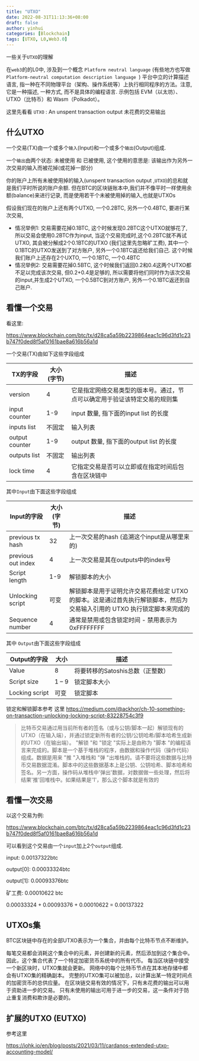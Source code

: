 ```yaml
---
title: "UTXO"
date: 2022-08-31T11:13:36+08:00
draft: false
author: yinhui
categories: [Blockchain]
tags: [UTXO, L0,Web3.0] 
---
```


一些关于`UTXO`的理解

<!--more-->



在`web3`的的L0中, 涉及到一个概念 `Platform neutral language` (有些地方也写做 `Platform-neutral computation description language `) 平台中立的计算描述语言, 指一种在不同物理平台（架构、操作系统等）上执行相同程序的方法。注意, 它是一种描述, 一种方式, 而不是具体的编程语言.  示例包括 EVM（以太坊）、UTXO（比特币）和 Wasm（Polkadot）。

这里先看看 `UTXO` :  An unspent transaction output 未花费的交易输出



## 什么UTXO

一个交易(TX)由一个或多个`输入`(Input)和一个或多个`输出`(Output)组成.

一个`输出`由两个状态: 未被使用 和 已被使用, 这个使用的意思是: 该输出作为另外一次交易的输入而被花掉(或花掉一部分)

你的账户上所有未被使用掉的输入(unspent transaction output ,`UTXO`)的总和就是我们平时所说的账户余额. 但在BTC的区块链账本中,我们并不像平时一样使用余额(balance)来进行记录, 而是使用若干个未被使用掉的输入,也就是UTXOs

假设我们现在的账户上还有两个UTXO, 一个0.2BTC, 另外一个0.4BTC, 要进行某次交易, 

+ 情况举例1: 交易需要花掉0.1BTC, 这个时候发现0.2BTC这个UTXO就够花了, 所以交易会使用0.2BTC作为input, 当这个交易完成时,这个0.2BTC就不再试UTXO, 其会被分解成2个0.1BTC的UTXO (我们这里先忽略旷工费), 其中一个0.1BTC的UTXO发送到了对方账户, 另外一个0.1BTC返还给我们自己. 这个时候我们账户上还存在2个UXTO, 一个0.1BTC, 一个0.4BTC
+ 情况举例2: 交易需要花掉0.5BTC, 这个时候我们返回0.2和0.4这两个UTXO都不足以完成该次交易, 但0.2+0.4是足够的, 所以需要将他们同时作为该次交易的input,并生成2个UTXO, 一个0.5BTC到对方账户, 另外一个0.1BTC返还到自己账户. 



## 看懂一个交易

看这里:

https://www.blockchain.com/btc/tx/d28ca5a59b2239864eac1c96d3fd1c23b747f0ded8f5af0161bae8a616b56a1d



一个交易(TX)由如下这些字段组成

| TX的字段       | 大小 (字节) | 描述                                                         |
| -------------- | ----------- | ------------------------------------------------------------ |
| version        | 4           | 它是指定网络交易类型的版本号。通过，节点可以确定用于验证该特定交易的规则集 |
| input counter  | 1-9         | input 数量, 指下面的input list 的长度                        |
| inputs list    | 不固定      | 输入列表                                                     |
| output counter | 1-9         | output 数量, 指下面的output list 的长度                      |
| outputs list   | 不固定      | 输出列表                                                     |
| lock time      | 4           | 它指定交易是否可以立即或在指定时间后包含在区块链中           |

其中`Input`由下面这些字段组成



| Input的字段        | 大小 (字节) | 描述                                                         |
| ------------------ | ----------- | ------------------------------------------------------------ |
| previous  tx  hash | 32          | 上一次交易的hash (追溯这个input是从哪里来的)                 |
| previous out index | 4           | 上一次交易是其在outputs中的index号                           |
| Script length      | 1-9         | 解锁脚本的大小                                               |
| Unlocking script   | 可变        | 解锁脚本是用于证明允许交易花费给定 UTXO 的脚本。这是通过首先执行解锁脚本，然后为交易输入引用的 UTXO 执行锁定脚本来完成的 |
| Sequence number    | 4           | 通常是禁用或包含锁定时间 - 禁用表示为0xFFFFFFFF              |

其中 `Output`由下面这些字段组成

| Output的字段   | 大小  | 描述                             |
| -------------- | ----- | -------------------------------- |
| Value          | 8     | 将要转移的Satoshis总数（正整数） |
| Script size    | 1 – 9 | 锁定脚本大小                     |
| Locking script | 可变  | 锁定脚本                         |

锁定和解锁脚本参考 这里 https://medium.com/@ackhor/ch-10-something-on-transaction-unlocking-locking-script-83228754c3f9

> 比特币交易通过用当前所有者的签名（或与公钥/脚本一起）解锁现有的UTXO（在输入端），并通过锁定新所有者的公钥/公钥哈希/脚本哈希生成新的UTXO（在输出端）。
> "解锁 "和 "锁定 "实际上是由称为 "脚本 "的编程语言来完成的。脚本是一个基于堆栈的程序，由数据和操作代码（操作代码）组成。数据是用来 "推 "入堆栈和 "弹 "出堆栈的。请不要将这些数据与比特币交易数据混淆。脚本中的这些数据基本上是公钥、公钥哈希、脚本哈希和签名。另一方面，操作码从堆栈中'弹出'数据，对数据做一些处理，然后将结果'推'回堆栈中。如果结果是'1'，那么这个脚本就是有效的



## 看懂一次交易

以这个交易为例:

https://www.blockchain.com/btc/tx/d28ca5a59b2239864eac1c96d3fd1c23b747f0ded8f5af0161bae8a616b56a1d

可以看到这个交易由一个`input`加上2个`output`组成.

input:  0.00137322btc

output[0]: 0.00033324btc

output[1]: 0.00093376btc

矿工费: 0.00010622 btc



0.00033324 + 0.00093376 + 0.00010622 = 0.00137322



## UTXOs集

BTC区块链中存在的全部UTXO表示为一个集合，并由每个比特币节点不断维护。

每笔交易都会消耗这个集合中的元素，并创建新的元素，然后添加到这个集合中。
因此，这个集合代表了一个特定加密货币系统中的所有代币。
每当区块链中接受一个新区块时，UTXO集就会更新。
网络中的每个比特币节点在其本地存储中都会有UTXO集的精确副本。
完整的UTXO集可以被加总，以计算出某一特定时间点的加密货币的总供应量。
在区块链交易有效的情况下，只有未花费的输出可以用于资助进一步的交易。
只有未使用的输出可用于进一步的交易，这一条件对于防止重复消费和欺诈是必要的。



## 扩展的UTXO  (EUTXO)



参考这里

https://iohk.io/en/blog/posts/2021/03/11/cardanos-extended-utxo-accounting-model/

